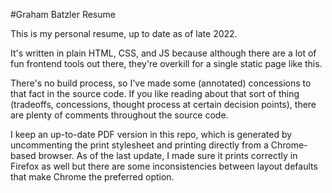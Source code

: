 #Graham Batzler Resume

This is my personal resume, up to date as of late 2022.

It's written in plain HTML, CSS, and JS because although there are a lot of fun frontend tools out there, they're overkill for a single static page like this.

There's no build process, so I've made some (annotated) concessions to that fact in the source code. If you like reading about that sort of thing (tradeoffs, concessions, thought process at certain decision points), there are plenty of comments throughout the source code.

I keep an up-to-date PDF version in this repo, which is generated by uncommenting the print stylesheet and printing directly from a Chrome-based browser. As of the last update, I made sure it prints correctly in Firefox as well but there are some inconsistencies between layout defaults that make Chrome the preferred option.